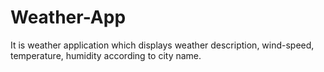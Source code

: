 # Weather-App
 It is weather application which displays weather description, wind-speed, temperature, humidity according to city name.

